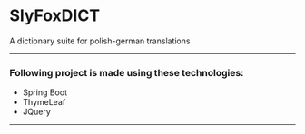 # SlyFoxDICT
A dictionary suite for polish-german translations
***
### Following project is made using these technologies:
- Spring Boot
- ThymeLeaf
- JQuery
***